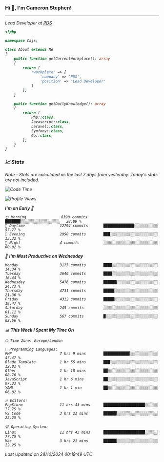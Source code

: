 ### Hi 👋, I'm Cameron Stephen!
<hr>
<p><em>Lead Developer at <a href="https://prindatasolutions.co.uk">PDS</a></p>


```php
<?php

namespace Cajs;

class About extends Me
{
    public function getCurrentWorkplace(): array
    {
        return [
            'workplace' => [
                'company' => 'PDS',
                'position' => 'Lead Developer'
            ]
        ];
    }

    public function getDailyKnowledge(): array
    {
        return [
            Php::class,
            Javascript::class,
            Laravel::class,
            Symfony::class,
            Go::class,
        ];
    }
}
```

### 📈 Stats
<p><em>Note - Stats are calculated as the last 7 days from yesterday. Today's stats are not included.</em></p>


<!--START_SECTION:waka-->
![Code Time](http://img.shields.io/badge/Code%20Time-4%2C037%20hrs%2051%20mins-blue)

![Profile Views](http://img.shields.io/badge/Profile%20Views-0-blue)

**I'm an Early 🐤** 

```text
🌞 Morning                6398 commits        ███████░░░░░░░░░░░░░░░░░░   28.89 % 
🌆 Daytime                12794 commits       ██████████████░░░░░░░░░░░   57.77 % 
🌃 Evening                2950 commits        ███░░░░░░░░░░░░░░░░░░░░░░   13.32 % 
🌙 Night                  4 commits           ░░░░░░░░░░░░░░░░░░░░░░░░░   00.02 % 
```
📅 **I'm Most Productive on Wednesday** 

```text
Monday                   3175 commits        ████░░░░░░░░░░░░░░░░░░░░░   14.34 % 
Tuesday                  3640 commits        ████░░░░░░░░░░░░░░░░░░░░░   16.44 % 
Wednesday                5476 commits        ██████░░░░░░░░░░░░░░░░░░░   24.73 % 
Thursday                 4731 commits        █████░░░░░░░░░░░░░░░░░░░░   21.36 % 
Friday                   4312 commits        █████░░░░░░░░░░░░░░░░░░░░   19.47 % 
Saturday                 245 commits         ░░░░░░░░░░░░░░░░░░░░░░░░░   01.11 % 
Sunday                   567 commits         █░░░░░░░░░░░░░░░░░░░░░░░░   02.56 % 
```


📊 **This Week I Spent My Time On** 

```text
🕑︎ Time Zone: Europe/London

💬 Programming Languages: 
PHP                      7 hrs 9 mins        ████████████░░░░░░░░░░░░░   47.47 % 
Blade Template           1 hr 55 mins        ███░░░░░░░░░░░░░░░░░░░░░░   12.81 % 
Other                    1 hr 18 mins        ██░░░░░░░░░░░░░░░░░░░░░░░   08.70 % 
JavaScript               1 hr 6 mins         ██░░░░░░░░░░░░░░░░░░░░░░░   07.33 % 
YAML                     1 hr 1 min          ██░░░░░░░░░░░░░░░░░░░░░░░   06.82 % 

🔥 Editors: 
PhpStorm                 11 hrs 43 mins      ███████████████████░░░░░░   77.75 % 
VS Code                  3 hrs 21 mins       ██████░░░░░░░░░░░░░░░░░░░   22.25 % 

💻 Operating System: 
Linux                    11 hrs 43 mins      ███████████████████░░░░░░   77.75 % 
Mac                      3 hrs 21 mins       ██████░░░░░░░░░░░░░░░░░░░   22.25 % 
```


 Last Updated on 28/10/2024 00:19:49 UTC
<!--END_SECTION:waka-->
